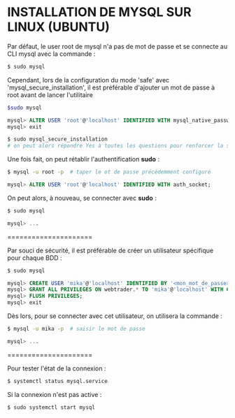 # INSTALLATION DE MYSQL SUR LINUX (UBUNTU)

Par défaut, le user root de mysql n'a pas de mot de passe et se connecte au CLI mysql avec la commande :
```bash
$ sudo mysql
```

Cependant, lors de la configuration du mode 'safe' avec 'mysql_secure_installation', il est préférable d'ajouter un mot de passe à root avant de lancer l'utilitaire

```bash
$sudo mysql
```

```sql
mysql> ALTER USER 'root'@'localhost' IDENTIFIED WITH mysql_native_password BY '<mon_mot_de_passe>';
mysql> exit
```

```bash
$ sudo mysql_secure_installation
# on peut alors répondre Yes à toutes les questions pour renforcer la sécurité
```

Une fois fait, on peut rétablir l'authentification **sudo** :

```bash
$ mysql -u root -p	# taper le ot de passe précédemment configuré
```

```sql
mysql> ALTER USER 'root'@'localhost' IDENTIFIED WITH auth_socket;
```

On peut alors, à nouveau, se connecter avec **sudo** :

```bash
$ sudo mysql
```

```sql
mysql> ...
```
=====================

Par souci de sécurité, il est préférable de créer un utilisateur spécifique pour chaque BDD :

```bash
$ sudo mysql
```

```sql
mysql> CREATE USER 'mika'@'localhost' IDENTIFIED BY '<mon_mot_de_passe>';
mysql> GRANT ALL PRIVILEGES ON webtrader.* TO 'mika'@'localhost' WITH GRANT OPTION;
mysql> FLUSH PRIVILEGES;
mysql> exit
```

Dès lors, pour se connecter avec cet utilisateur, on utilisera la commande :

```bash
$ mysql -u mika -p	# saisir le mot de passe
```

```sql
mysql> ...
```

=====================

Pour tester l'état de la connexion :

```bash
$ systemctl status mysql.service
```

Si la connexion n'est pas active :

```bash
$ sudo systemctl start mysql
```
